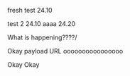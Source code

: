 fresh test 24.10

test 2 24.10
aaaa 24.20

What is happening????/


Okay payload URL
oooooooooooooooo

Okay Okay
